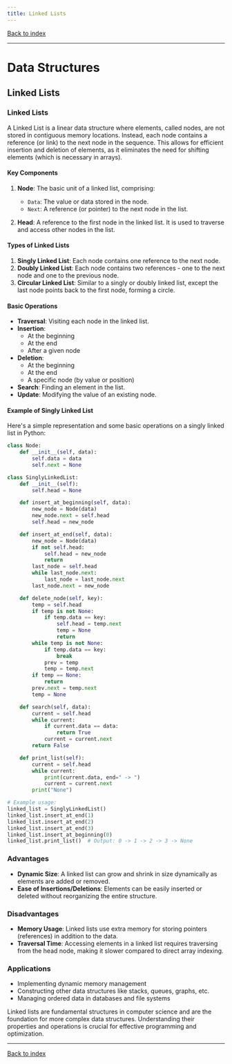 ```yaml
---
title: Linked Lists
---
```


[Back to index](index.html)

---
# Data Structures
## Linked Lists

### Linked Lists

A Linked List is a linear data structure where elements, called nodes, are not stored in contiguous memory locations. Instead, each node contains a reference (or link) to the next node in the sequence. This allows for efficient insertion and deletion of elements, as it eliminates the need for shifting elements (which is necessary in arrays).

#### Key Components
1. **Node**: The basic unit of a linked list, comprising:
   - `Data`: The value or data stored in the node.
   - `Next`: A reference (or pointer) to the next node in the list.

2. **Head**: A reference to the first node in the linked list. It is used to traverse and access other nodes in the list.

#### Types of Linked Lists
1. **Singly Linked List**: Each node contains one reference to the next node.
2. **Doubly Linked List**: Each node contains two references - one to the next node and one to the previous node.
3. **Circular Linked List**: Similar to a singly or doubly linked list, except the last node points back to the first node, forming a circle.

#### Basic Operations
- **Traversal**: Visiting each node in the linked list.
- **Insertion**:
  - At the beginning
  - At the end
  - After a given node
- **Deletion**:
  - At the beginning
  - At the end
  - A specific node (by value or position)
- **Search**: Finding an element in the list.
- **Update**: Modifying the value of an existing node.

#### Example of Singly Linked List

Here's a simple representation and some basic operations on a singly linked list in Python:

```python
class Node:
    def __init__(self, data):
        self.data = data
        self.next = None

class SinglyLinkedList:
    def __init__(self):
        self.head = None

    def insert_at_beginning(self, data):
        new_node = Node(data)
        new_node.next = self.head
        self.head = new_node

    def insert_at_end(self, data):
        new_node = Node(data)
        if not self.head:
            self.head = new_node
            return
        last_node = self.head
        while last_node.next:
            last_node = last_node.next
        last_node.next = new_node

    def delete_node(self, key):
        temp = self.head
        if temp is not None:
            if temp.data == key:
                self.head = temp.next
                temp = None
                return
        while temp is not None:
            if temp.data == key:
                break
            prev = temp
            temp = temp.next
        if temp == None:
            return
        prev.next = temp.next
        temp = None

    def search(self, data):
        current = self.head
        while current:
            if current.data == data:
                return True
            current = current.next
        return False

    def print_list(self):
        current = self.head
        while current:
            print(current.data, end=" -> ")
            current = current.next
        print("None")

# Example usage:
linked_list = SinglyLinkedList()
linked_list.insert_at_end(1)
linked_list.insert_at_end(2)
linked_list.insert_at_end(3)
linked_list.insert_at_beginning(0)
linked_list.print_list()  # Output: 0 -> 1 -> 2 -> 3 -> None
```

### Advantages
- **Dynamic Size**: A linked list can grow and shrink in size dynamically as elements are added or removed.
- **Ease of Insertions/Deletions**: Elements can be easily inserted or deleted without reorganizing the entire structure.

### Disadvantages
- **Memory Usage**: Linked lists use extra memory for storing pointers (references) in addition to the data.
- **Traversal Time**: Accessing elements in a linked list requires traversing from the head node, making it slower compared to direct array indexing.

### Applications
- Implementing dynamic memory management
- Constructing other data structures like stacks, queues, graphs, etc.
- Managing ordered data in databases and file systems

Linked lists are fundamental structures in computer science and are the foundation for more complex data structures. Understanding their properties and operations is crucial for effective programming and optimization.

---
[Back to index](index.html)
